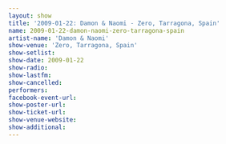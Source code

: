 ```yaml
---
layout: show
title: '2009-01-22: Damon & Naomi - Zero, Tarragona, Spain'
name: 2009-01-22-damon-naomi-zero-tarragona-spain
artist-name: 'Damon & Naomi'
show-venue: 'Zero, Tarragona, Spain'
show-setlist: 
show-date: 2009-01-22
show-radio: 
show-lastfm: 
show-cancelled: 
performers: 
facebook-event-url: 
show-poster-url: 
show-ticket-url: 
show-venue-website: 
show-additional: 
---
```


